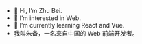 - 👋 Hi, I’m Zhu Bei.
- 👀 I’m interested in Web.
- 🌱 I’m currently learning React and Vue.
- 我叫朱备，一名来自中国的 Web 前端开发者。
